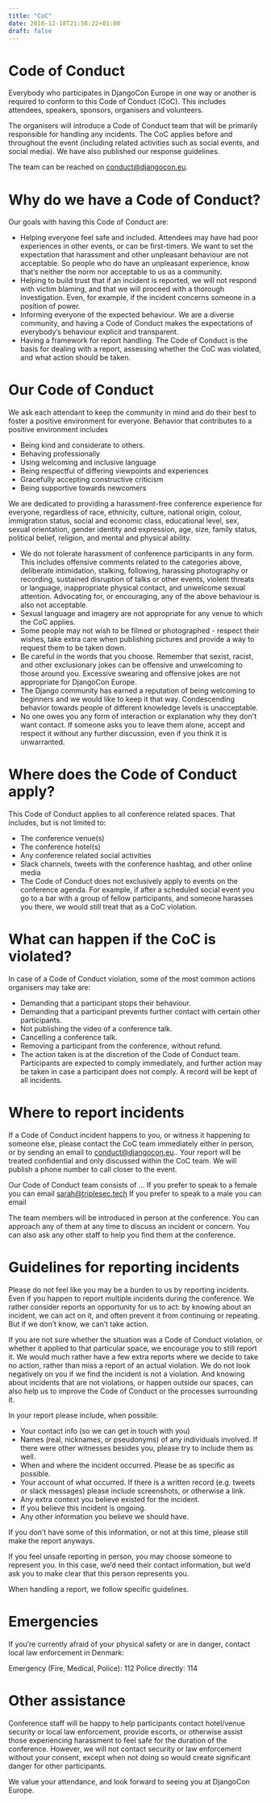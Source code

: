 ```yaml
---
title: "CoC"
date: 2018-12-18T21:58:22+01:00
draft: false
---
```


# Code of Conduct

Everybody who participates in DjangoCon Europe in one way or another is required to conform to this Code of Conduct (CoC). This includes attendees, speakers, sponsors, organisers and volunteers.

The organisers will introduce a Code of Conduct team that will be primarily responsible for handling any incidents. The CoC applies before and throughout the event (including related activities such as social events, and social media). We have also published our response guidelines.

The team can be reached on conduct@djangocon.eu.

# Why do we have a Code of Conduct?

Our goals with having this Code of Conduct are:

* Helping everyone feel safe and included. Attendees may have had poor experiences in other events, or can be first-timers. We want to set the expectation that harassment and other unpleasant behaviour are not acceptable. So people who do have an unpleasant experience, know that’s neither the norm nor acceptable to us as a community.
* Helping to build trust that if an incident is reported, we will not respond with victim blaming, and that we will proceed with a thorough investigation. Even, for example, if the incident concerns someone in a position of power.
* Informing everyone of the expected behaviour. We are a diverse community, and having a Code of Conduct makes the expectations of everybody’s behaviour explicit and transparent.
* Having a framework for report handling. The Code of Conduct is the basis for dealing with a report, assessing whether the CoC was violated, and what action should be taken.

# Our Code of Conduct

We ask each attendant to keep the community in mind and do their best to foster a positive environment for everyone.
Behavior that contributes to a positive environment includes

* Being kind and considerate to others.
* Behaving professionally
* Using welcoming and inclusive language
* Being respectful of differing viewpoints and experiences
* Gracefully accepting constructive criticism
* Being supportive towards newcomers

We are dedicated to providing a harassment-free conference experience for everyone, regardless of race, ethnicity, culture, national origin, colour, immigration status, social and economic class, educational level, sex, sexual orientation, gender identity and expression, age, size, family status, political belief, religion, and mental and physical ability.

* We do not tolerate harassment of conference participants in any form. This includes offensive comments related to the categories above, deliberate intimidation, stalking, following, harassing photography or recording, sustained disruption of talks or other events, violent threats or language, inappropriate physical contact, and unwelcome sexual attention. Advocating for, or encouraging, any of the above behaviour is also not acceptable.
* Sexual language and imagery are not appropriate for any venue to which the CoC applies.
* Some people may not wish to be filmed or photographed - respect their wishes, take extra care when publishing pictures and provide a way to request them to be taken down.
* Be careful in the words that you choose. Remember that sexist, racist, and other exclusionary jokes can be offensive and unwelcoming to those around you. Excessive swearing and offensive jokes are not appropriate for DjangoCon Europe.
* The Django community has earned a reputation of being welcoming to beginners and we would like to keep it that way. Condescending behavior towards people of different knowledge levels is unacceptable.
* No one owes you any form of interaction or explanation why they don't want contact. If someone asks you to leave them alone, accept and respect it without any further discussion, even if you think it is unwarranted.

# Where does the Code of Conduct apply?

This Code of Conduct applies to all conference related spaces. That includes, but is not limited to:

* The conference venue(s)
* The conference hotel(s)
* Any conference related social activities
* Slack channels, tweets with the conference hashtag, and other online media
* The Code of Conduct does not exclusively apply to events on the conference agenda. For example, if after a scheduled social event you go to a bar with a group of fellow participants, and someone harasses you there, we would still treat that as a CoC violation.

# What can happen if the CoC is violated?

In case of a Code of Conduct violation, some of the most common actions organisers may take are:

* Demanding that a participant stops their behaviour.
* Demanding that a participant prevents further contact with certain other participants.
* Not publishing the video of a conference talk.
* Cancelling a conference talk.
* Removing a participant from the conference, without refund.
* The action taken is at the discretion of the Code of Conduct team. Participants are expected to comply immediately, and further action may be taken in case a participant does not comply. A record will be kept of all incidents.

# Where to report incidents

If a Code of Conduct incident happens to you, or witness it happening to someone else, please contact the CoC team immediately either in person, or by sending an email to conduct@djangocon.eu..
Your report will be treated confidential and only discussed within the CoC team.
We will publish a phone number to call closer to the event.

Our Code of Conduct team consists of ...
If you prefer to speak to a female you can email sarah@triplesec.tech
If you prefer to speak to a male you can email

The team members will be introduced in person at the conference. You can approach any of them at any time to discuss an incident or concern. You can also ask any other staff to help you find them at the conference.

# Guidelines for reporting incidents

Please do not feel like you may be a burden to us by reporting incidents. Even if you happen to report multiple incidents during the conference. We rather consider reports an opportunity for us to act: by knowing about an incident, we can act on it, and often prevent it from continuing or repeating. But if we don’t know, we can’t take action.

If you are not sure whether the situation was a Code of Conduct violation, or whether it applied to that particular space, we encourage you to still report it. We would much rather have a few extra reports where we decide to take no action, rather than miss a report of an actual violation. We do not look negatively on you if we find the incident is not a violation. And knowing about incidents that are not violations, or happen outside our spaces, can also help us to improve the Code of Conduct or the processes surrounding it.

In your report please include, when possible:

* Your contact info (so we can get in touch with you)
* Names (real, nicknames, or pseudonyms) of any individuals involved. If there were other witnesses besides you, please try to include them as well.
* When and where the incident occurred. Please be as specific as possible.
* Your account of what occurred. If there is a written record (e.g. tweets or slack messages) please include screenshots, or otherwise a link.
* Any extra context you believe existed for the incident.
* If you believe this incident is ongoing.
* Any other information you believe we should have.

If you don’t have some of this information, or not at this time, please still make the report anyways.

If you feel unsafe reporting in person, you may choose someone to represent you. In this case, we’d need their contact information, but we’d ask you to make clear that this person represents you.

When handling a report, we follow specific guidelines.

# Emergencies
If you’re currently afraid of your physical safety or are in danger, contact local law enforcement in Denmark:

Emergency (Fire, Medical, Police): 112
Police directly: 114

# Other assistance
Conference staff will be happy to help participants contact hotel/venue security or local law enforcement, provide escorts, or otherwise assist those experiencing harassment to feel safe for the duration of the conference. However, we will not contact security or law enforcement without your consent, except when not doing so would create significant danger for other participants.

We value your attendance, and look forward to seeing you at DjangoCon Europe.
